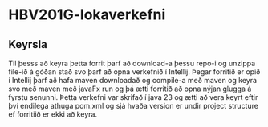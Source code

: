 # HBV201G-lokaverkefni

## Keyrsla
Til þesss að keyra þetta forrit þarf að download-a þessu repo-i og unzippa file-ið á góðan stað svo þarf að opna verkefnið í Intellij. 
Þegar forritið er opið í Intellij þarf að hafa maven downloadað og compile-a með maven og keyra svo með maven með javaFx run og þá ætti forritið að opna nýjan glugga á fyrstu senunni. 
Þetta verkefni var skrifað í java 23 og ætti að vera keyrt eftir því endilega athuga pom.xml og sjá hvaða version er undir project structure ef forritiið er ekki að keyra. 
